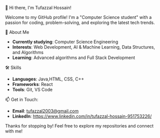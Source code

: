  👋 Hi there, I'm Tufazzal Hossain!

Welcome to my GitHub profile! I'm a "Computer Science student" with a passion for coding, problem-solving, and exploring the latest tech trends. 

 🌱 About Me
- **Currently studying**: Computer Science Engineering
- **Interests**: Web Development, AI & Machine Learning, Data Structures, and Algorithms
- **Learning**: Advanced algorithms and Full Stack Development

 🛠️ Skills
- **Languages**:  Java,HTML, CSS, C++
- **Frameworks**: React
- **Tools**: Git,  VS Code



 📫 Get in Touch:
- **Email**: tufazzal2003@gmail.com
- **LinkedIn**: https://www.linkedin.com/in/tufazzal-hossain-951753226/


Thanks for stopping by! Feel free to explore my repositories and connect with me!
